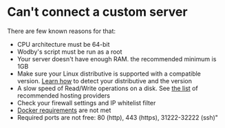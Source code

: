 # Can't connect a custom server

There are few known reasons for that:

* CPU architecture must be 64-bit
* Wodby's script must be run as a root
* Your server doesn't have enough RAM. the recommended minimum is 1GB
* Make sure your Linux distributive is supported with a compatible version. <a href="http://unix.stackexchange.com/questions/35183/how-do-i-identify-which-linux-distro-is-running" target="_blank">Learn how</a> to detect your distributive and the version
* A slow speed of Read/Write operations on a disk. See [the list](../servers/connecting-server/README.md) of recommended hosting providers
* Check your firewall settings and IP whitelist filter
* <a href="https://docs.docker.com/engine/installation/binaries/" target="_blank">Docker requirements</a> are not met 
* Required ports are not free: 80 (http), 443 (https), 31222-32222 (ssh)"



